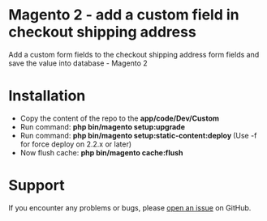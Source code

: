 # Magento 2 - add a custom field in checkout shipping address 

Add a custom form fields to the checkout shipping address form fields and save the value into database - Magento 2

# Installation

- Copy the content of the repo to the <b>app/code/Dev/Custom</b>
- Run command: <b>php bin/magento setup:upgrade</b>
- Run command: <b>php bin/magento setup:static-content:deploy </b>  (Use -f for force deploy on 2.2.x or later)
- Now flush cache: <b>php bin/magento cache:flush</b>

# Support

If you encounter any problems or bugs, please <a href="https://github.com/nkscoder/custom_field_gst_in_checkout/issues">open an issue</a> on GitHub.
